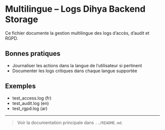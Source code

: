 # Multilingue – Logs Dihya Backend Storage

Ce fichier documente la gestion multilingue des logs d’accès, d’audit et RGPD.

## Bonnes pratiques
- Journaliser les actions dans la langue de l’utilisateur si pertinent
- Documenter les logs critiques dans chaque langue supportée

## Exemples
- test_access.log (fr)
- test_audit.log (en)
- test_rgpd.log (ar)

---

> Voir la documentation principale dans `../README.md`.
